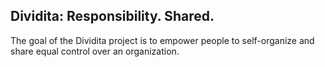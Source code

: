 ## Dividita: Responsibility. Shared.

The goal of the Dividita project is to empower people to self-organize and share equal control over an organization.
